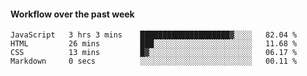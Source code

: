 #### Workflow over the past week

<!--START_SECTION:waka-->

```text
JavaScript   3 hrs 3 mins    ████████████████████▓░░░░   82.04 %
HTML         26 mins         ███░░░░░░░░░░░░░░░░░░░░░░   11.68 %
CSS          13 mins         █▓░░░░░░░░░░░░░░░░░░░░░░░   06.17 %
Markdown     0 secs          ░░░░░░░░░░░░░░░░░░░░░░░░░   00.11 %
```

<!--END_SECTION:waka-->

